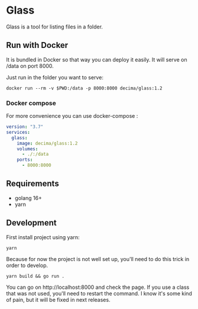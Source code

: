 # Glass
Glass is a tool for listing files in a folder.


## Run with Docker


It is bundled in Docker so that way you can deploy it easily.
It will serve on /data on port 8000.

Just run in the folder you want to serve:
```
docker run --rm -v $PWD:/data -p 8000:8000 decima/glass:1.2
```

### Docker compose

For more convenience you can use docker-compose : 
```yaml
version: "3.7"
services:
  glass:
    image: decima/glass:1.2
    volumes:
      - ./:/data
    ports:
      - 8000:8000
```

## Requirements 
 - golang 16+
 - yarn

## Development

First install project using yarn: 

```
yarn
```

Because for now the project is not well set up, you'll need to do this trick in order to develop.
```
yarn build && go run .
```
You can go on http://localhost:8000 and check the page. If you use a class that was not used, you'll need to restart the command.
I know it's some kind of pain, but it will be fixed in next releases.
